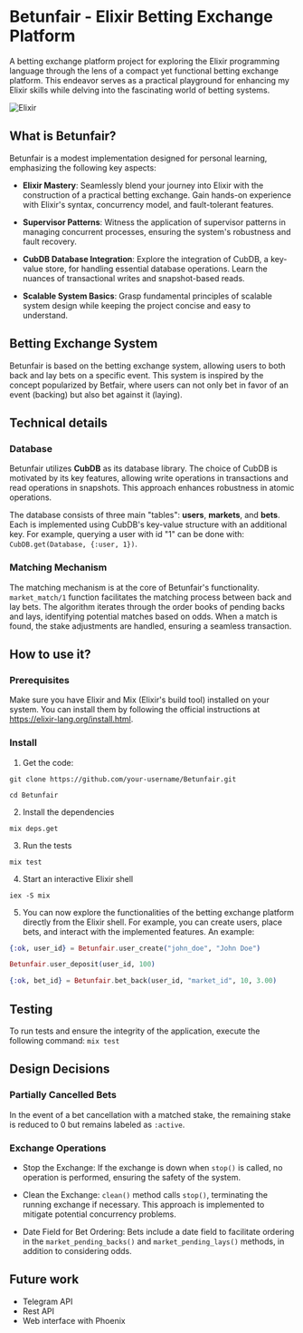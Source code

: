 # Betunfair - Elixir Betting Exchange Platform
A betting exchange platform project for exploring the Elixir programming language through the lens of a compact yet functional betting exchange platform. This endeavor serves as a practical playground for enhancing my Elixir skills while delving into the fascinating world of betting systems.

![Elixir](https://img.shields.io/badge/elixir-%234B275F.svg?style=for-the-badge&logo=elixir&logoColor=white)

## What is Betunfair?
Betunfair is a modest implementation designed for personal learning, emphasizing the following key aspects:

- **Elixir Mastery**: Seamlessly blend your journey into Elixir with the construction of a practical betting exchange. Gain hands-on experience with Elixir's syntax, concurrency model, and fault-tolerant features.

- **Supervisor Patterns**: Witness the application of supervisor patterns in managing concurrent processes, ensuring the system's robustness and fault recovery.

- **CubDB Database Integration**: Explore the integration of CubDB, a key-value store, for handling essential database operations. Learn the nuances of transactional writes and snapshot-based reads.

- **Scalable System Basics**: Grasp fundamental principles of scalable system design while keeping the project concise and easy to understand.



## Betting Exchange System
Betunfair is based on the betting exchange system, allowing users to both back and lay bets on a specific event. This system is inspired by the concept popularized by Betfair, where users can not only bet in favor of an event (backing) but also bet against it (laying).

## Technical details
### Database
Betunfair utilizes **CubDB** as its database library. The choice of CubDB is motivated by its key features, allowing write operations in transactions and read operations in snapshots. This approach enhances robustness in atomic operations.

The database consists of three main "tables": **users**, **markets**, and **bets**. Each is implemented using CubDB's key-value structure with an additional key. For example, querying a user with id "1" can be done with:
`CubDB.get(Database, {:user, 1})`.

### Matching Mechanism

The matching mechanism is at the core of Betunfair's functionality. `market_match/1` function facilitates the matching process between back and lay bets. The algorithm iterates through the order books of pending backs and lays, identifying potential matches based on odds. When a match is found, the stake adjustments are handled, ensuring a seamless transaction.

## How to use it?

### Prerequisites
Make sure you have Elixir and Mix (Elixir's build tool) installed on your system. You can install them by following the official instructions at https://elixir-lang.org/install.html.

### Install
1. Get the code:
```
git clone https://github.com/your-username/Betunfair.git

cd Betunfair
```
2. Install the dependencies
```
mix deps.get
```

3. Run the tests
```
mix test
```

4. Start an interactive Elixir shell
```
iex -S mix
```

5. You can now explore the functionalities of the betting exchange platform directly from the Elixir shell. For example, you can create users, place bets, and interact with the implemented features. An example:
``` elixir
{:ok, user_id} = Betunfair.user_create("john_doe", "John Doe")

Betunfair.user_deposit(user_id, 100)

{:ok, bet_id} = Betunfair.bet_back(user_id, "market_id", 10, 3.00)
```

## Testing
To run tests and ensure the integrity of the application, execute the following command:
`mix test`

## Design Decisions
### Partially Cancelled Bets
In the event of a bet cancellation with a matched stake, the remaining stake is reduced to 0 but remains labeled as `:active`.

### Exchange Operations
- Stop the Exchange: If the exchange is down when `stop()` is called, no operation is performed, ensuring the safety of the system.

- Clean the Exchange: `clean()` method calls `stop()`, terminating the running exchange if necessary. This approach is implemented to mitigate potential concurrency problems.

- Date Field for Bet Ordering: Bets include a date field to facilitate ordering in the `market_pending_backs()` and `market_pending_lays()` methods, in addition to considering odds.

## Future work

* Telegram API
* Rest API
* Web interface with Phoenix